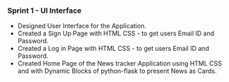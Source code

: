 ### Sprint 1 - UI Interface

- Designed User Interface for the Application.
- Created a Sign Up Page with HTML CSS - to get users Email ID and Password.
- Created a Log in Page with HTML CSS - to get users Email ID and Password.
- Created Home Page of the News tracker Application using HTML CSS and with Dynamic Blocks of python-flask to present News as Cards.